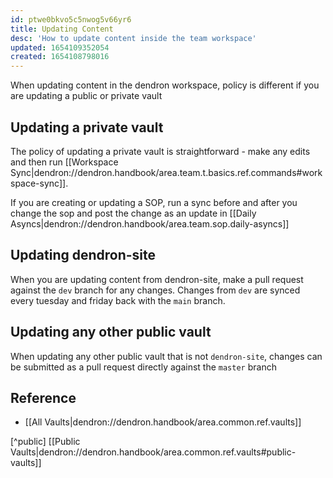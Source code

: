 ```yaml
---
id: ptwe0bkvo5c5nwog5v66yr6
title: Updating Content
desc: 'How to update content inside the team workspace'
updated: 1654109352054
created: 1654108798016
---
```


When updating content in the dendron workspace, policy is different if you are updating a public or private vault

## Updating a private vault
The policy of updating a private vault is straightforward - make any edits and then run [[Workspace Sync|dendron://dendron.handbook/area.team.t.basics.ref.commands#workspace-sync]]. 

If you are creating or updating a SOP, run a sync before and after you change the sop and post the change as an update in [[Daily Asyncs|dendron://dendron.handbook/area.team.sop.daily-asyncs]]

## Updating dendron-site
When you are updating content from dendron-site, make a pull request against the `dev` branch for any changes.
Changes from `dev` are synced every tuesday and friday back with the `main` branch.

## Updating any other public vault

When updating any other public vault that is not `dendron-site`, changes can be submitted as a pull request directly against the `master` branch

## Reference
- [[All Vaults|dendron://dendron.handbook/area.common.ref.vaults]]


[^public] [[Public Vaults|dendron://dendron.handbook/area.common.ref.vaults#public-vaults]]